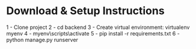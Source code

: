 # Download & Setup Instructions

1 - Clone project
2 - cd backend
3 - Create virtual environment: virtualenv myenv
4 - myenv\scripts\activate
5 - pip install -r requirements.txt
6 - python manage.py runserver
